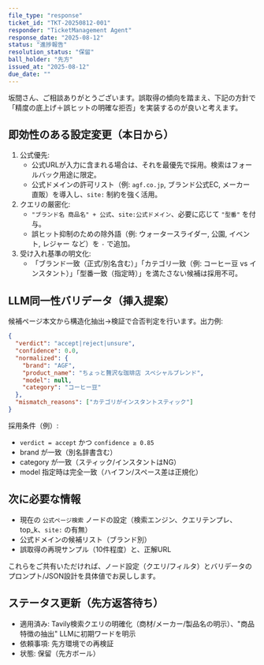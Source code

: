```yaml
---
file_type: "response"
ticket_id: "TKT-20250812-001"
responder: "TicketManagement Agent"
response_date: "2025-08-12"
status: "進捗報告"
resolution_status: "保留"
ball_holder: "先方"
issued_at: "2025-08-12"
due_date: ""
---
```


坂間さん、ご相談ありがとうございます。誤取得の傾向を踏まえ、下記の方針で「精度の底上げ＋誤ヒットの明確な拒否」を実装するのが良いと考えます。

## 即効性のある設定変更（本日から）
1) 公式優先:
   - 公式URLが入力に含まれる場合は、それを最優先で採用。検索はフォールバック用途に限定。
   - 公式ドメインの許可リスト（例: `agf.co.jp`, ブランド公式EC, メーカー直販）を導入し、`site:` 制約を強く活用。
2) クエリの厳密化:
   - `"ブランド名 商品名" + 公式`、`site:公式ドメイン`、必要に応じて `"型番"` を付与。
   - 誤ヒット抑制のための除外語（例: ウォータースライダー, 公園, イベント, レジャー など）を `-` で追加。
3) 受け入れ基準の明文化:
   - 「ブランド一致（正式/別名含む）」「カテゴリ一致（例: コーヒー豆 vs インスタント）」「型番一致（指定時）」を満たさない候補は採用不可。

## LLM同一性バリデータ（挿入提案）
候補ページ本文から構造化抽出→検証で合否判定を行います。出力例:

```json
{
  "verdict": "accept|reject|unsure",
  "confidence": 0.0,
  "normalized": {
    "brand": "AGF",
    "product_name": "ちょっと贅沢な珈琲店 スペシャルブレンド",
    "model": null,
    "category": "コーヒー豆"
  },
  "mismatch_reasons": ["カテゴリがインスタントスティック"]
}
```

採用条件（例）:
- `verdict = accept` かつ `confidence ≥ 0.85`
- brand が一致（別名辞書含む）
- category が一致（スティック/インスタントはNG）
- model 指定時は完全一致（ハイフン/スペース差は正規化）

## 次に必要な情報
- 現在の `公式ページ検索` ノードの設定（検索エンジン、クエリテンプレ、top_k、`site:` の有無）
- 公式ドメインの候補リスト（ブランド別）
- 誤取得の再現サンプル（10件程度）と、正解URL

これらをご共有いただければ、ノード設定（クエリ/フィルタ）とバリデータのプロンプト/JSON設計を具体値でお戻しします。


## ステータス更新（先方返答待ち）
- 適用済み: Tavily検索クエリの明確化（商材/メーカー/製品名の明示）、"商品特徴の抽出" LLMに初期ワードを明示
- 依頼事項: 先方環境での再検証
- 状態: 保留（先方ボール）
